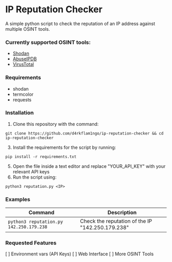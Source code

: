 # IP Reputation Checker

A simple python script to check the reputation of an IP address against multiple OSINT tools.

### Currently supported OSINT tools: 
* [Shodan](https://www.shodan.io/)
* [AbuseIPDB](https://www.abuseipdb.com/)
* [VirusTotal](https://www.virustotal.com/)

### Requirements
* shodan
* termcolor
* requests

### Installation
1. Clone this repository with the command: 
```
git clone https://github.com/d4rkflam1ngo/ip-reputation-checker && cd ip-reputation-checker
```
3. Install the requirements for the script by running:
```
pip install -r requirements.txt
```
5. Open the file inside a text editor and replace "YOUR_API_KEY" with your relevant API keys
6. Run the script using:
```
python3 reputation.py <IP>
```

### Examples
| Command | Description |
| ----------- | ----------- |
| `python3 reputation.py 142.250.179.238`| Check the reputation of the IP "142.250.179.238" |

### Requested Features
[ ] Environment vars (API Keys)
[ ] Web Interface
[ ] More OSINT Tools
